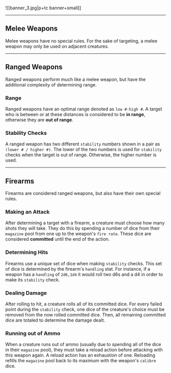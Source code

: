 ![[banner_3.jpg|p+tc banner+small]]
____
## Melee Weapons
Melee weapons have no special rules. For the sake of targeting, a melee weapon may only be used on adjacent creatures.


____

## Ranged Weapons
Ranged weapons perform much like a melee weapon, but have the additional complexity of determining range.

### Range
Ranged weapons have an optimal range denoted as `low #-high #`. A target who is between or at these distances is considered to be **in range**, otherwise they are **out of range**.

### Stability Checks
A ranged weapon has two different `stability` numbers shown in a pair as `(lower # / higher #)`. The lower of the two numbers is used for `stability` checks when the target is out of range. Otherwise, the higher number is used.


_____

## Firearms
Firearms are considered ranged weapons, but also have their own special rules.

### Making an Attack
After determining a target with a firearm, a creature must choose how many shots they will take. They do this by spending a number of dice from their `magazine` pool from one up to the weapon's `fire rate`. These dice are considered **committed** until the end of the action.

### Determining Hits
Firearms use a unique set of dice when making `stability` checks. This set of dice is determined by the firearm's `handling` stat. For instance, if a weapon has a `handling` of `2d6,1d4` it would roll two d6s and a d4 in order to make its `stability` check.

### Dealing Damage
After rolling to hit, a creature rolls all of its committed dice. For every failed point during the `stability` check, one dice of the creature's choice must be removed from the now rolled committed dice. Then, all remaining committed dice are totaled to determine the damage dealt.

### Running out of Ammo
When a creature runs out of ammo (usually due to spending all of the dice in their `magazine` pool), they must take a reload action before attacking with this weapon again. A reload action has an exhaustion of one. Reloading refills the `magazine` pool back to its maximum with the weapon's `calibre` dice.